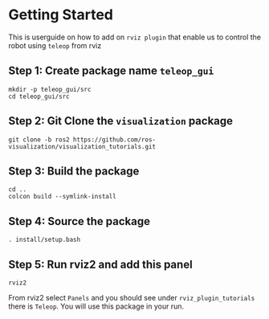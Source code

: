 # Getting Started

This is userguide on how to add on `rviz plugin` that enable us to control the robot using `teleop` from
rviz

## Step 1: Create package name `teleop_gui`
```
mkdir -p teleop_gui/src
cd teleop_gui/src
```

## Step 2: Git Clone the `visualization` package
```
git clone -b ros2 https://github.com/ros-visualization/visualization_tutorials.git
```

## Step 3: Build the package
```
cd ..
colcon build --symlink-install 
```

## Step 4: Source the package
```
. install/setup.bash
```

## Step 5: Run rviz2 and add this panel
```
rviz2
```
From rviz2 select `Panels` and you should see under `rviz_plugin_tutorials` there is `Teleop`. 
You will use this package in your run.
